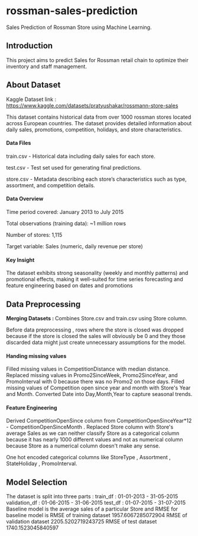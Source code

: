 # rossman-sales-prediction
Sales Prediction of Rossman Store using Machine Learning.

<h2>Introduction</h2>

This project aims to predict Sales for Rossman retail chain to optimize their inventory and staff management.

<h2>About Dataset</h2>

Kaggle Dataset link : <a>https://www.kaggle.com/datasets/pratyushakar/rossmann-store-sales</a>

This dataset contains historical data from over 1000 rossman stores located across European countries.
The dataset provides detailed information about daily sales, promotions, competition, holidays, and store characteristics.

<h4>Data Files</h4>

train.csv - Historical data including daily sales for each store.

test.csv - Test set used for generating final predictions.

store.csv - Metadata describing each store’s characteristics such as type, assortment, and competition details.

<h4>Data Overview</h4>
Time period covered: January 2013 to July 2015

Total observations (training data): ~1 million rows

Number of stores: 1,115

Target variable: Sales (numeric, daily revenue per store)

<h4>Key Insight</h4>

The dataset exhibits strong seasonality (weekly and monthly patterns) and promotional effects, making it well-suited for time series forecasting and feature engineering based on dates and promotions

<h2>Data Preprocessing</h2>
<b>Merging Datasets : </b>Combines Store.csv and train.csv using Store column.

Before data preprocessing , rows where the store is closed was dropped because if the store is closed the sales will obviously be 0 and they those discarded data might just create unnecessary assumptions for the model.

<h4>Handing missing values</h4>

Filled missing values in CompetitionDistance with median distance.
Replaced missing values in Promo2SinceWeek, Promo2SinceYear, and PromoInterval with 0 because there was no Promo2 on those days.
Filled missing values of Competition open since year and month with Store's Year and Month.
Converted Date into Day,Month,Year to capture seasonal trends.

<h4>Feature Engineering</h4>

Derived CompetitionOpenSince column from CompetitionOpenSinceYear*12 - CompetitionOpenSinceMonth .
Replaced Store column with Store's average Sales as we can neither classify Store as a categorical column because it has nearly 1000 different values and not as numerical column because Store as a numerical column doesn't make any sense.

One hot encoded categorical columns like StoreType , Assortment , StateHoliday , PromoInterval.

<h2>Model Selection</h2>
The dataset is split into three parts :
train_df : 01-01-2013 - 31-05-2015
validation_df : 01-06-2015 - 31-06-2015
test_df : 01-07-2015 - 31-07-2015
Baseline model is the average sales of a particular Store and RMSE for baseline model is RMSE of training dataset  1957.6067285072904
RMSE of validation dataset  2205.5202719243725
RMSE of test dataset  1740.1523045840597 

